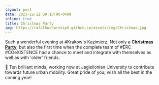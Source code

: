 ```yaml
---
layout: post
date: 2023-12-12 09:10:00-0400
inline: true
title: Christmas Party
img: https://rafalkucharskipk.github.io/assets/img/Christmas.jpg
---
```


Such a wonderful evening at #Krakow's Kazimierz. Not only a [**Christmas Party**](https://rafalkucharskipk.github.io/assets/img/Christmas.jpg), but also the first time when the complete team of #ERC #COeXISTENCE had a chance to meet and integrate with themselves as well as with 'older' friends.

👐 Ten brilliant minds, working now at Jagiellonian University to contribute towards future urban mobility. Great pride of you, wish all the best in the coming year!
